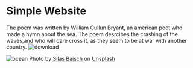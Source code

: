 # Simple Website
The poem was written by William Cullun Bryant, an american poet who made a hymn about the sea. The poem desrcibes the crashing of the waves,and who will dare cross it, as they seem to be at war with another country.
![download](https://github.com/RVCC-IDMX/poem-page-ahdevries21/assets/145778459/8ce5bb0d-2777-4d79-89e1-1bb2c2a469a5)

![ocean](https://github.com/RVCC-IDMX/poem-page-ahdevries21/assets/145778459/224fd202-307e-4923-8a34-3a6bd82daabb)
Photo by <a href="https://unsplash.com/@silasbaisch?utm_content=creditCopyText&utm_medium=referral&utm_source=unsplash">Silas Baisch</a> on <a href="https://unsplash.com/photos/sea-waves-ceITO2rlDgc?utm_content=creditCopyText&utm_medium=referral&utm_source=unsplash">Unsplash</a>
  
